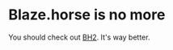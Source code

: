 # Blaze.horse is no more

You should check out [BH2](https://codeberg.org/trey/bh2). It's way better.
